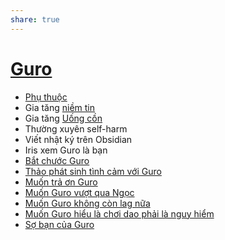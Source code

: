 ```yaml
---
share: true
---
```

# [Guro](../2%20M%E1%BB%91i%20quan%20h%E1%BB%87/B%E1%BA%A1n%20b%C3%A8/_VIP/Guro/index.md)
- [Phụ thuộc](../1%20Th%C3%B4ng%20tin%20th%C3%A2n%20ch%E1%BB%A7/T%E1%BB%AB%20%C4%91i%E1%BB%83n/Ti%C3%AAu%20c%E1%BB%B1c/Ph%E1%BB%A5%20thu%E1%BB%99c.md)
- Gia tăng [niềm tin](../1%20Th%C3%B4ng%20tin%20th%C3%A2n%20ch%E1%BB%A7/H%C3%A0nh%20vi/%C4%90i%E1%BB%81u%20mu%E1%BB%91n%20l%C3%A0m%20cho%20ng%C6%B0%E1%BB%9Di%20kh%C3%A1c/Th%C6%B0%20g%E1%BB%ADi%20Guro%20%F0%9F%94%B5%E2%9A%AA%2020210214.md)
- Gia tăng [Uống cồn](../1%20Th%C3%B4ng%20tin%20th%C3%A2n%20ch%E1%BB%A7/H%C3%A0nh%20vi/C%C3%B4ng%20b%E1%BB%91%20s%E1%BB%B1%20t%E1%BB%B1%20h%E1%BA%A1i,%20%C4%91e%20d%E1%BB%8Da/U%E1%BB%91ng%20c%E1%BB%93n.md)
- Thường xuyên self-harm
- Viết nhật ký trên Obsidian
- Iris xem Guro là bạn
- [Bắt chước Guro](../1%20Th%C3%B4ng%20tin%20th%C3%A2n%20ch%E1%BB%A7/H%C3%A0nh%20vi/B%E1%BA%AFt%20ch%C6%B0%E1%BB%9Bc%20Guro.md)
- [Thảo phát sinh tình cảm với Guro](../3%20K%E1%BA%BF%20ho%E1%BA%A1ch%20h%E1%BB%97%20tr%E1%BB%A3/%C4%90i%E1%BB%83m%20m%E1%BA%A1nh,%20%C4%91i%E1%BB%83m%20y%E1%BA%BFu,%20th%C3%A1ch%20th%E1%BB%A9c/%C4%90i%E1%BB%83m%20y%E1%BA%BFu/Th%E1%BA%A3o%20ph%C3%A1t%20sinh%20t%C3%ACnh%20c%E1%BA%A3m%20v%E1%BB%9Bi%20Guro.md)
- [Muốn trả ơn Guro](../1%20Th%C3%B4ng%20tin%20th%C3%A2n%20ch%E1%BB%A7/H%C3%A0nh%20vi/%C4%90i%E1%BB%81u%20mu%E1%BB%91n%20l%C3%A0m%20cho%20ng%C6%B0%E1%BB%9Di%20kh%C3%A1c/Mu%E1%BB%91n%20tr%E1%BA%A3%20%C6%A1n%20Guro.md)
- [Muốn Guro vượt qua Ngọc](../1%20Th%C3%B4ng%20tin%20th%C3%A2n%20ch%E1%BB%A7/H%C3%A0nh%20vi/%C4%90i%E1%BB%81u%20mu%E1%BB%91n%20l%C3%A0m%20cho%20ng%C6%B0%E1%BB%9Di%20kh%C3%A1c/Mu%E1%BB%91n%20Guro%20v%C6%B0%E1%BB%A3t%20qua%20Ng%E1%BB%8Dc.md)
- [Muốn Guro không còn lag nữa](../1%20Th%C3%B4ng%20tin%20th%C3%A2n%20ch%E1%BB%A7/H%C3%A0nh%20vi/%C4%90i%E1%BB%81u%20mu%E1%BB%91n%20l%C3%A0m%20cho%20ng%C6%B0%E1%BB%9Di%20kh%C3%A1c/Mu%E1%BB%91n%20Guro%20kh%C3%B4ng%20c%C3%B2n%20lag%20n%E1%BB%AFa.md)
- [Muốn Guro hiểu là chơi dao phải là nguy hiểm](../1%20Th%C3%B4ng%20tin%20th%C3%A2n%20ch%E1%BB%A7/H%C3%A0nh%20vi/%C4%90i%E1%BB%81u%20mu%E1%BB%91n%20l%C3%A0m%20cho%20ng%C6%B0%E1%BB%9Di%20kh%C3%A1c/Mu%E1%BB%91n%20Guro%20hi%E1%BB%83u%20l%C3%A0%20ch%C6%A1i%20dao%20ph%E1%BA%A3i%20l%C3%A0%20nguy%20hi%E1%BB%83m.md)
- [Sợ bạn của Guro](../1%20Th%C3%B4ng%20tin%20th%C3%A2n%20ch%E1%BB%A7/N%E1%BB%97i%20s%E1%BB%A3/X%C3%A3%20h%E1%BB%99i/S%E1%BB%A3%20b%E1%BA%A1n%20c%E1%BB%A7a%20Guro.md)
